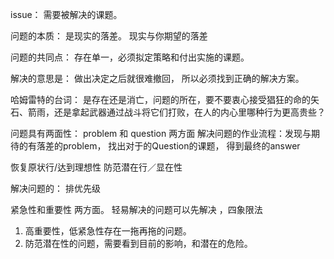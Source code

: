 issue： 需要被解决的课题。

问题的本质： 是现实的落差。 现实与你期望的落差 

问题的共同点： 存在单一，必须拟定策略和付出实施的课题。

解决的意思是： 做出决定之后就很难撤回， 所以必须找到正确的解决方案。 


哈姆雷特的台词： 是存在还是消亡，问题的所在，要不要衷心接受猖狂的命的矢石、箭雨，还是拿起武器通过战斗将它们打败，在人的内心里哪种行为更高贵些？

问题具有两面性： problem 和 question 两方面 
解决问题的作业流程：发现与期待的有落差的problem， 找出对于的Question的课题， 得到最终的answer

恢复原状行/达到理想性
防范潜在行／显在性


解决问题的： 排优先级

紧急性和重要性 两方面。 轻易解决的问题可以先解决 ，四象限法

1. 高重要性，低紧急性存在一拖再拖的问题。
2. 防范潜在性的问题，需要看到目前的影响，和潜在的危险。 








